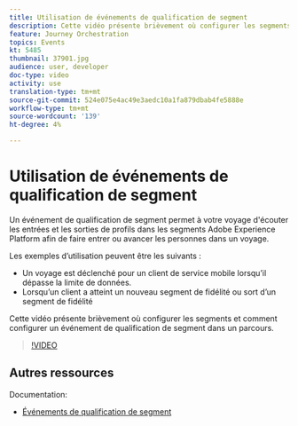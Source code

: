 ```yaml
---
title: Utilisation de événements de qualification de segment
description: Cette vidéo présente brièvement où configurer les segments et comment configurer un événement de qualification de segment dans un parcours.
feature: Journey Orchestration
topics: Events
kt: 5485
thumbnail: 37901.jpg
audience: user, developer
doc-type: video
activity: use
translation-type: tm+mt
source-git-commit: 524e075e4ac49e3aedc10a1fa879dbab4fe5888e
workflow-type: tm+mt
source-wordcount: '139'
ht-degree: 4%

---
```



# Utilisation de événements de qualification de segment

Un événement de qualification de segment permet à votre voyage d&#39;écouter les entrées et les sorties de profils dans les segments Adobe Experience Platform afin de faire entrer ou avancer les personnes dans un voyage.

Les exemples d’utilisation peuvent être les suivants :

* Un voyage est déclenché pour un client de service mobile lorsqu’il dépasse la limite de données.
* Lorsqu’un client a atteint un nouveau segment de fidélité ou sort d’un segment de fidélité

Cette vidéo présente brièvement où configurer les segments et comment configurer un événement de qualification de segment dans un parcours.

>[!VIDEO](https://video.tv.adobe.com/v/37901?quality=12)

## Autres ressources

Documentation:

* [Événements de qualification de segment](https://docs.adobe.com/content/help/en/journeys/using/building-journeys/about-journey-building/events-activities/segment-qualification-events.html)
